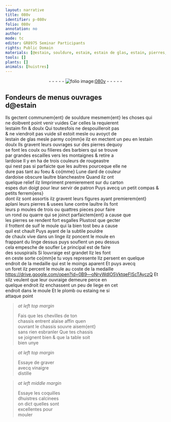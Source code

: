 ```yaml
---
layout: narrative
title: 080v
identifier: p-080v
folio: 080v
annotation: no
author:
mode: tc
editor: GR8975 Seminar Participants
rights: Public Domain
materials: [@estain, souldure, estaim, estain de glas, estain, pierres, ardoise, carton, ferrem{ens}, suif, chaulx vive, linge, poncent, liege, plomb, estaing, vinaigre distille, coquilles dhuistres]
tools: []
plants: []
animals: [huistres]
---
```


<div class="folio" align="center">- - - - - <a href="http://gallica.bnf.fr/ark:/12148/btv1b10500001g/f166.image" target="_blank"><img src="https://cu-mkp.github.io/2017-workshop-edition/assets/photo-icon.png" alt="folio image: " style="display:inline-block; margin-bottom:-3px;"/>080v</a> - - - - - </div>  
  

## <span class="pro">Fondeurs</span> de menus ouvrages<br/> d<span class="m">@estain</span>

 
Ils gectent communem{ent} de <span class="m">souldure</span> mesmem{ent} les choses qui<br/> ne doibvent point venir vuides Car celles la requierent<br/> l<span class="m">estaim</span> fin & doulx Qui toutesfois ne despouilleroit pas<br/> & ne viendroit pas vuide sil estoit mesle ou avoyct de<br/> l<span class="m">estain de glas</span> mesle parmy co{mm}e ilz en mectent un peu en l<span class="m">estain</span><br/> doulx Ils gravent leurs ouvrages sur des <span class="m">pierres</span> dequoy<br/> se font les coulx ou filieres des <span class="pro">barbiers</span> qui se trouve<br/> par grandes escailles vers les montaignes & retire a<br/> l<span class="m">ardoise</span> Il y en ha de trois couleurs de rougeastre<br/> qui nest pas si parfaicte que les aultres pourceque elle ne<br/> dure pas tant au foeu & co{mme} Lune dard de couleur<br/> d<span class="m">ardoise</span> obscure laultre blancheastre Quand ilz ont<br/> quelque relief ilz limpriment premierement sur du <span class="m">carton</span><br/> espes dun doigt pour leur servir de patron Puys avecq un petit compas & petits <span class="m">ferrem{ens}</span><br/> dont ilz sont assortis ilz gravent leurs figures ayant premierem{ent}<br/> aplani leurs <span class="m">pierres</span> & usees lune contre laultre ils font<br/> leurs p moules de trois ou quattres pieces pour faire<br/> un rond ou quarre qui se joinct parfaictem{ent} a cause que<br/> les <span class="m">pierres</span> se rendent fort esgalles Plustost que gecter<br/> il frottent de <span class="m">suif</span> le moule qui la bien tost beu a cause<br/> quil est chault Puys ayant de la subtile pouldre<br/> de <span class="m">chaulx vive</span> dans un <span class="m">linge</span> ilz <span class="m">poncent</span> le moule en<br/> frappant du <span class="m">linge</span> dessus puys souflent un peu dessus<br/> cela empesche de soufler Le principal est de faire<br/> des souspirails Si louvraige est grandet Ilz les font<br/> en ceste sorte co{mm}e tu voys represente Ilz persent en quelque<br/> endroit de la medaille qui est le moings aparent Et puys avecq<br/> un foret ilz percent le moule au coste de la medaille<br/>   https://drive.google.com/open?id=0B9—oNrvWdlO5VktqeFlScTAyczQ  Et silz veulent que leur ouvraige demeure perce en<br/> quelque endroit ilz enchassent un peu de <span class="m">liege</span> en cet<br/> endroit dans le moule Et le <span class="m">plomb</span> ou <span class="m">estaing</span> ne si<br/> attaque point
 
> *at left top margin*
> 
>   Fais que les chevilles de ton<br/> chassis entrent alaise affin quen<br/> ouvrant le chassis souvre aisem{ent}<br/> sans rien esbranler Que tes chassis<br/> se joignent bien & que la table soit<br/> bien unye
 
> *at left top margin*
> 
>   Essaye de graver<br/> avecq <span class="m">vinaigre<br/> distille</span>
 
> *at left middle margin*
> 
>   Essaye les <span class="m">coquilles<br/> d<span class="al">huistres</span></span> calcinees<br/> on dict quelles sont<br/> excellentes pour<br/> mouler
 
